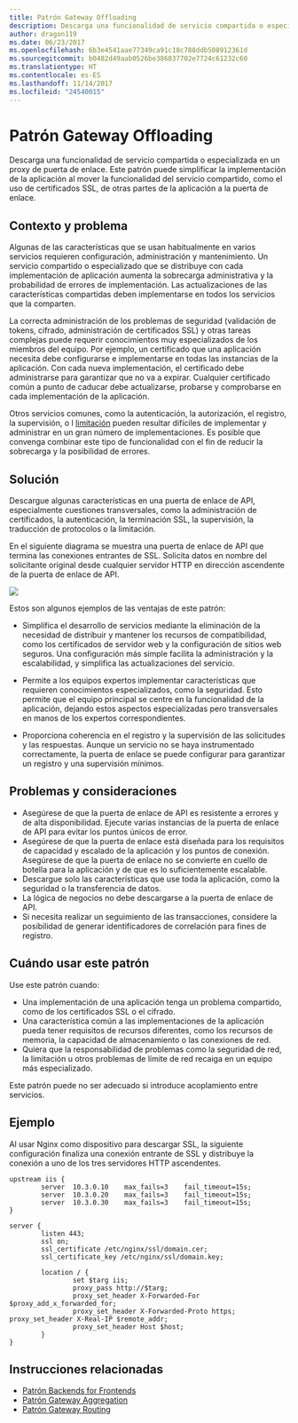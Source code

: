 ```yaml
---
title: Patrón Gateway Offloading
description: Descarga una funcionalidad de servicio compartida o especializada en un proxy de puerta de enlace.
author: dragon119
ms.date: 06/23/2017
ms.openlocfilehash: 6b3e4541aae77349ca91c18c788ddb508912361d
ms.sourcegitcommit: b0482d49aab0526be386837702e7724c61232c60
ms.translationtype: HT
ms.contentlocale: es-ES
ms.lasthandoff: 11/14/2017
ms.locfileid: "24540015"
---
```

# <a name="gateway-offloading-pattern"></a>Patrón Gateway Offloading

Descarga una funcionalidad de servicio compartida o especializada en un proxy de puerta de enlace. Este patrón puede simplificar la implementación de la aplicación al mover la funcionalidad del servicio compartido, como el uso de certificados SSL, de otras partes de la aplicación a la puerta de enlace.

## <a name="context-and-problem"></a>Contexto y problema

Algunas de las características que se usan habitualmente en varios servicios requieren configuración, administración y mantenimiento. Un servicio compartido o especializado que se distribuye con cada implementación de aplicación aumenta la sobrecarga administrativa y la probabilidad de errores de implementación. Las actualizaciones de las características compartidas deben implementarse en todos los servicios que la comparten.

La correcta administración de los problemas de seguridad (validación de tokens, cifrado, administración de certificados SSL) y otras tareas complejas puede requerir conocimientos muy especializados de los miembros del equipo. Por ejemplo, un certificado que una aplicación necesita debe configurarse e implementarse en todas las instancias de la aplicación. Con cada nueva implementación, el certificado debe administrarse para garantizar que no va a expirar. Cualquier certificado común a punto de caducar debe actualizarse, probarse y comprobarse en cada implementación de la aplicación.

Otros servicios comunes, como la autenticación, la autorización, el registro, la supervisión, o l [limitación](./throttling.md) pueden resultar difíciles de implementar y administrar en un gran número de implementaciones. Es posible que convenga combinar este tipo de funcionalidad con el fin de reducir la sobrecarga y la posibilidad de errores.

## <a name="solution"></a>Solución

Descargue algunas características en una puerta de enlace de API, especialmente cuestiones transversales, como la administración de certificados, la autenticación, la terminación SSL, la supervisión, la traducción de protocolos o la limitación. 

En el siguiente diagrama se muestra una puerta de enlace de API que termina las conexiones entrantes de SSL. Solicita datos en nombre del solicitante original desde cualquier servidor HTTP en dirección ascendente de la puerta de enlace de API.

 ![](./_images/gateway-offload.png)
 
Estos son algunos ejemplos de las ventajas de este patrón:

- Simplifica el desarrollo de servicios mediante la eliminación de la necesidad de distribuir y mantener los recursos de compatibilidad, como los certificados de servidor web y la configuración de sitios web seguros. Una configuración más simple facilita la administración y la escalabilidad, y simplifica las actualizaciones del servicio.

- Permite a los equipos expertos implementar características que requieren conocimientos especializados, como la seguridad. Esto permite que el equipo principal se centre en la funcionalidad de la aplicación, dejando estos aspectos especializadas pero transversales en manos de los expertos correspondientes.

- Proporciona coherencia en el registro y la supervisión de las solicitudes y las respuestas. Aunque un servicio no se haya instrumentado correctamente, la puerta de enlace se puede configurar para garantizar un registro y una supervisión mínimos.

## <a name="issues-and-considerations"></a>Problemas y consideraciones

- Asegúrese de que la puerta de enlace de API es resistente a errores y de alta disponibilidad. Ejecute varias instancias de la puerta de enlace de API para evitar los puntos únicos de error. 
- Asegúrese de que la puerta de enlace está diseñada para los requisitos de capacidad y escalado de la aplicación y los puntos de conexión. Asegúrese de que la puerta de enlace no se convierte en cuello de botella para la aplicación y de que es lo suficientemente escalable.
- Descargue solo las características que use toda la aplicación, como la seguridad o la transferencia de datos.
- La lógica de negocios no debe descargarse a la puerta de enlace de API. 
- Si necesita realizar un seguimiento de las transacciones, considere la posibilidad de generar identificadores de correlación para fines de registro.

## <a name="when-to-use-this-pattern"></a>Cuándo usar este patrón

Use este patrón cuando:

- Una implementación de una aplicación tenga un problema compartido, como de los certificados SSL o el cifrado.
- Una característica común a las implementaciones de la aplicación pueda tener requisitos de recursos diferentes, como los recursos de memoria, la capacidad de almacenamiento o las conexiones de red.
- Quiera que la responsabilidad de problemas como la seguridad de red, la limitación u otros problemas de límite de red recaiga en un equipo más especializado.

Este patrón puede no ser adecuado si introduce acoplamiento entre servicios.

## <a name="example"></a>Ejemplo

Al usar Nginx como dispositivo para descargar SSL, la siguiente configuración finaliza una conexión entrante de SSL y distribuye la conexión a uno de los tres servidores HTTP ascendentes.

```
upstream iis {
        server  10.3.0.10    max_fails=3    fail_timeout=15s;
        server  10.3.0.20    max_fails=3    fail_timeout=15s;
        server  10.3.0.30    max_fails=3    fail_timeout=15s;
}

server {
        listen 443;
        ssl on;
        ssl_certificate /etc/nginx/ssl/domain.cer;
        ssl_certificate_key /etc/nginx/ssl/domain.key;

        location / {
                set $targ iis;
                proxy_pass http://$targ;
                proxy_set_header X-Forwarded-For $proxy_add_x_forwarded_for;
                proxy_set_header X-Forwarded-Proto https;
proxy_set_header X-Real-IP $remote_addr;
                proxy_set_header Host $host;
        }
}
```

## <a name="related-guidance"></a>Instrucciones relacionadas

- [Patrón Backends for Frontends](./backends-for-frontends.md)
- [Patrón Gateway Aggregation](./gateway-aggregation.md)
- [Patrón Gateway Routing](./gateway-routing.md)

